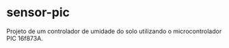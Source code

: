 # sensor-pic
Projeto de um controlador de umidade do solo utilizando o microcontrolador PIC 16f873A.
